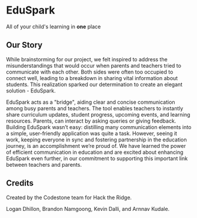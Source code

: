 # EduSpark

All of your child's learning in **one** place


## Our Story

While brainstorming for our project, we felt inspired to address the misunderstandings that would occur when parents and teachers tried to communicate with each other. Both sides were often too occupied to connect well, leading to a breakdown in sharing vital information about students. This realization sparked our determination to create an elegant solution - EduSpark.

EduSpark acts as a "bridge", aiding clear and concise communication among busy parents and teachers. The tool enables teachers to instantly share curriculum updates, student progress, upcoming events, and learning resources. Parents, can interact by asking queries or giving feedback. Building EduSpark wasn’t easy: distilling many communication elements into a simple, user-friendly application was quite a task. However, seeing it work, keeping everyone in sync and fostering partnership in the education journey, is an accomplishment we’re proud of. We have learned the power of efficient communication in education and are excited about enhancing EduSpark even further, in our commitment to supporting this important link between teachers and parents.

## Credits

Created by the Codestone team for Hack the Ridge.


Logan Dhillon,
Brandon Namgoong,
Kevin Dalli,
and Arnnav Kudale.
